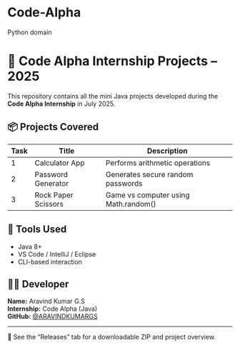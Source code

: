 # Code-Alpha
Python domain 
# 📁 Code Alpha Internship Projects – 2025

This repository contains all the mini Java projects developed during the **Code Alpha Internship** in July 2025.

## 📦 Projects Covered

| Task | Title                  | Description                          |
|------|------------------------|--------------------------------------|
| 1    | Calculator App         | Performs arithmetic operations       |
| 2    | Password Generator     | Generates secure random passwords    |
| 3    | Rock Paper Scissors    | Game vs computer using Math.random() |

## 🔧 Tools Used
- Java 8+
- VS Code / IntelliJ / Eclipse
- CLI-based interaction

## 🧑‍💻 Developer
**Name:** Aravind Kumar G.S  
**Internship:** Code Alpha (Java)  
**GitHub:** [@ARAVINDKUMARGS](https://github.com/ARAVINDKUMARGS)

---

📌 See the “Releases” tab for a downloadable ZIP and project overview.
